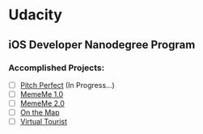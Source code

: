 # Udacity

## iOS Developer Nanodegree Program

### Accomplished Projects:

- [ ] [Pitch Perfect](https://github.com/Anastasia-Petrova/Udacity/tree/master/PitchPerfect) (In Progress...)
- [ ] [MemeMe 1.0](https://github.com/Anastasia-Petrova/Udacity/tree/master/PitchPerfect)
- [ ] [MemeMe 2.0](https://github.com/Anastasia-Petrova/Udacity/tree/master/PitchPerfect)
- [ ] [On the Map](https://github.com/Anastasia-Petrova/Udacity/tree/master/PitchPerfect)
- [ ] [Virtual Tourist](https://github.com/Anastasia-Petrova/Udacity/tree/master/PitchPerfect)